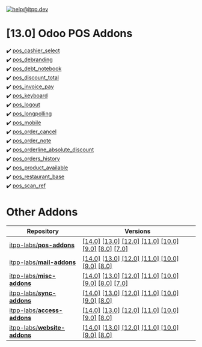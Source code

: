 [![help@itpp.dev](https://itpp.dev/images/infinity-readme.png)](mailto:help@itpp.dev)
# [13.0] Odoo POS Addons 

:heavy_check_mark: [pos_cashier_select](https://apps.odoo.com/apps/modules/13.0/pos_cashier_select/)
<br/>:heavy_check_mark: [pos_debranding](https://apps.odoo.com/apps/modules/13.0/pos_debranding/)
<br/>:heavy_check_mark: [pos_debt_notebook](https://apps.odoo.com/apps/modules/13.0/pos_debt_notebook/)
<br/>:heavy_check_mark: [pos_discount_total](https://apps.odoo.com/apps/modules/13.0/pos_discount_total/)
<br/>:heavy_check_mark: [pos_invoice_pay](https://apps.odoo.com/apps/modules/13.0/pos_invoice_pay/)
<br/>:heavy_check_mark: [pos_keyboard](https://apps.odoo.com/apps/modules/13.0/pos_keyboard/)
<br/>:heavy_check_mark: [pos_logout](https://apps.odoo.com/apps/modules/13.0/pos_logout/)
<br/>:heavy_check_mark: [pos_longpolling](https://apps.odoo.com/apps/modules/13.0/pos_longpolling/)
<br/>:heavy_check_mark: [pos_mobile](https://apps.odoo.com/apps/modules/13.0/pos_mobile/)
<br/>:heavy_check_mark: [pos_order_cancel](https://apps.odoo.com/apps/modules/13.0/pos_order_cancel/)
<br/>:heavy_check_mark: [pos_order_note](https://apps.odoo.com/apps/modules/13.0/pos_order_note/)
<br/>:heavy_check_mark: [pos_orderline_absolute_discount](https://apps.odoo.com/apps/modules/13.0/pos_orderline_absolute_discount/)
<br/>:heavy_check_mark: [pos_orders_history](https://apps.odoo.com/apps/modules/13.0/pos_orders_history/)
<br/>:heavy_check_mark: [pos_product_available](https://apps.odoo.com/apps/modules/13.0/pos_product_available/)
<br/>:heavy_check_mark: [pos_restaurant_base](https://apps.odoo.com/apps/modules/13.0/pos_restaurant_base/)
<br/>:heavy_check_mark: [pos_scan_ref](https://apps.odoo.com/apps/modules/13.0/pos_scan_ref/)

Other Addons
============

| Repository | Versions |
|------------|----------|
| [itpp-labs/**pos-addons**](https://github.com/itpp-labs/pos-addons) | [[14.0]](https://github.com/itpp-labs/pos-addons/tree/14.0#readme) [[13.0]](https://github.com/itpp-labs/pos-addons/tree/13.0#readme) [[12.0]](https://github.com/itpp-labs/pos-addons/tree/12.0#readme) [[11.0]](https://github.com/itpp-labs/pos-addons/tree/11.0#readme) [[10.0]](https://github.com/itpp-labs/pos-addons/tree/10.0#readme) [[9.0]](https://github.com/itpp-labs/pos-addons/tree/9.0#readme) [[8.0]](https://github.com/itpp-labs/pos-addons/tree/8.0#readme) [[7.0]](https://github.com/itpp-labs/pos-addons/tree/7.0#readme) |
| [itpp-labs/**mail-addons**](https://github.com/itpp-labs/mail-addons) | [[14.0]](https://github.com/itpp-labs/mail-addons/tree/14.0#readme) [[13.0]](https://github.com/itpp-labs/mail-addons/tree/13.0#readme) [[12.0]](https://github.com/itpp-labs/mail-addons/tree/12.0#readme) [[11.0]](https://github.com/itpp-labs/mail-addons/tree/11.0#readme) [[10.0]](https://github.com/itpp-labs/mail-addons/tree/10.0#readme) [[9.0]](https://github.com/itpp-labs/mail-addons/tree/9.0#readme) [[8.0]](https://github.com/itpp-labs/mail-addons/tree/8.0#readme) |
| [itpp-labs/**misc-addons**](https://github.com/itpp-labs/misc-addons) | [[14.0]](https://github.com/itpp-labs/misc-addons/tree/14.0#readme) [[13.0]](https://github.com/itpp-labs/misc-addons/tree/13.0#readme) [[12.0]](https://github.com/itpp-labs/misc-addons/tree/12.0#readme) [[11.0]](https://github.com/itpp-labs/misc-addons/tree/11.0#readme) [[10.0]](https://github.com/itpp-labs/misc-addons/tree/10.0#readme) [[9.0]](https://github.com/itpp-labs/misc-addons/tree/9.0#readme) [[8.0]](https://github.com/itpp-labs/misc-addons/tree/8.0#readme) [[7.0]](https://github.com/itpp-labs/misc-addons/tree/7.0#readme) |
| [itpp-labs/**sync-addons**](https://github.com/itpp-labs/sync-addons) | [[14.0]](https://github.com/itpp-labs/sync-addons/tree/14.0#readme) [[13.0]](https://github.com/itpp-labs/sync-addons/tree/13.0#readme) [[12.0]](https://github.com/itpp-labs/sync-addons/tree/12.0#readme) [[11.0]](https://github.com/itpp-labs/sync-addons/tree/11.0#readme) [[10.0]](https://github.com/itpp-labs/sync-addons/tree/10.0#readme) [[9.0]](https://github.com/itpp-labs/sync-addons/tree/9.0#readme) [[8.0]](https://github.com/itpp-labs/sync-addons/tree/8.0#readme) |
| [itpp-labs/**access-addons**](https://github.com/itpp-labs/access-addons) | [[14.0]](https://github.com/itpp-labs/access-addons/tree/14.0#readme) [[13.0]](https://github.com/itpp-labs/access-addons/tree/13.0#readme) [[12.0]](https://github.com/itpp-labs/access-addons/tree/12.0#readme) [[11.0]](https://github.com/itpp-labs/access-addons/tree/11.0#readme) [[10.0]](https://github.com/itpp-labs/access-addons/tree/10.0#readme) [[9.0]](https://github.com/itpp-labs/access-addons/tree/9.0#readme) [[8.0]](https://github.com/itpp-labs/access-addons/tree/8.0#readme) |
| [itpp-labs/**website-addons**](https://github.com/itpp-labs/website-addons) | [[14.0]](https://github.com/itpp-labs/website-addons/tree/14.0#readme) [[13.0]](https://github.com/itpp-labs/website-addons/tree/13.0#readme) [[12.0]](https://github.com/itpp-labs/website-addons/tree/12.0#readme) [[11.0]](https://github.com/itpp-labs/website-addons/tree/11.0#readme) [[10.0]](https://github.com/itpp-labs/website-addons/tree/10.0#readme) [[9.0]](https://github.com/itpp-labs/website-addons/tree/9.0#readme) [[8.0]](https://github.com/itpp-labs/website-addons/tree/8.0#readme) |
